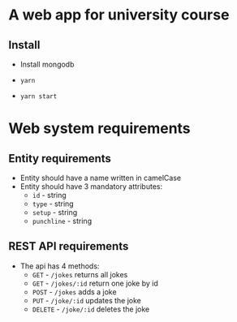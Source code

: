 # A web app for university course

## Install

- Install mongodb

- `yarn`
- `yarn start`



# Web system requirements
## Entity requirements
- Entity should have a name written in camelCase
- Entity should have 3 mandatory attributes:
    - `id` - string
    - `type` - string
    - `setup` - string
    - `punchline` - string

## REST API requirements
- The api has 4 methods:
    - `GET` - `/jokes` returns all jokes
    - `GET` - `/jokes/:id` return one joke by id
    - `POST` - `/jokes` adds a joke
    - `PUT` - `/joke/:id` updates the joke
    - `DELETE` - `/joke/:id` deletes the joke

